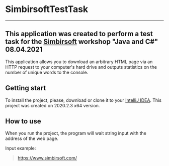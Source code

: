 # SimbirsoftTestTask
--------------------

## This application was created to perform a test task for the [Simbirsoft](https://www.simbirsoft.com/) workshop "Java and C#" 08.04.2021
This application allows you to download an arbitrary HTML page via an HTTP request to your computer's hard drive and outputs statistics on the number of unique words to the console.

## Getting start
To install the project, please, download or clone it to your [IntelliJ IDEA](https://www.jetbrains.com/ru-ru/idea/). This project was created on 2020.2.3 x64 version.

## How to use
When you run the project, the program will wait string input with the address of the web page.

Input example:
>https://www.simbirsoft.com/

